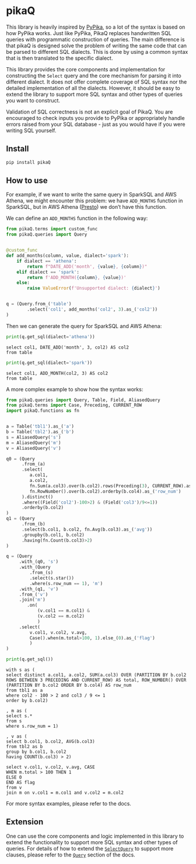 # pikaQ

<!-- WARNING: THIS FILE WAS AUTOGENERATED! DO NOT EDIT! -->

This library is heavily inspired by
[PyPika](https://github.com/kayak/pypika), so a lot of the syntax is
based on how PyPika works. Just like PyPika, PikaQ replaces handwritten
SQL queries with programmatic construction of queries. The main
difference is that pikaQ is designed solve the problem of writing the
same code that can be parsed to different SQL dialects. This is done by
using a common syntax that is then translated to the specific dialect.

This library provides the core components and implementation for
constructing the `Select` query and the core mechanism for parsing it
into different dialect. It does not offer complete coverage of SQL
syntax nor the detailed implementation of all the dialects. However, it
should be easy to extend the library to support more SQL syntax and
other types of queries you want to construct.

Validation of SQL correctness is not an explicit goal of PikaQ. You are
encouraged to check inputs you provide to PyPika or appropriately handle
errors raised from your SQL database - just as you would have if you
were writing SQL yourself.

## Install

``` sh
pip install pikaQ
```

## How to use

For example, if we want to write the same query in SparkSQL and AWS
Athena, we might encounter this problem: we have `ADD_MONTHS` function
in SparkSQL, but in AWS Athena
([Presto](https://prestodb.io/docs/current/functions/datetime.html#interval-functions))
we don’t have this function.

We can define an `ADD_MONTHS` function in the following way:

``` python
from pikaQ.terms import custom_func
from pikaQ.queries import Query


@custom_func
def add_months(column, value, dialect='spark'):
    if dialect == 'athena':
        return f"DATE_ADD('month', {value}, {column})"
    elif dialect == 'spark':
        return f'ADD_MONTH({column}, {value})'
    else:
        raise ValueError(f'Unsupported dialect: {dialect}')


q = (Query.from_('table')
        .select('col1', add_months('col2', 3).as_('col2'))
)
```

Then we can generate the query for SparkSQL and AWS Athena:

``` python
print(q.get_sql(dialect='athena'))
```

    select col1, DATE_ADD('month', 3, col2) AS col2
    from table

``` python
print(q.get_sql(dialect='spark'))
```

    select col1, ADD_MONTH(col2, 3) AS col2
    from table

A more complex example to show how the syntax works:

``` python
from pikaQ.queries import Query, Table, Field, AliasedQuery
from pikaQ.terms import Case, Preceding, CURRENT_ROW
import pikaQ.functions as fn


a = Table('tbl1').as_('a')
b = Table('tbl2').as_('b')
s = AliasedQuery('s')
m = AliasedQuery('m')
v = AliasedQuery('v')

q0 = (Query
      .from_(a)
      .select(
         a.col1,
         a.col2,
         fn.Sum(a.col3).over(b.col2).rows(Preceding(3), CURRENT_ROW).as_('total'), 
         fn.RowNumber().over(b.col2).orderby(b.col4).as_('row_num')
      ).distinct()
      .where((Field('col2')-100>2) & (Field('col3')/9<=1))
      .orderby(b.col2)
)
q1 = (Query
      .from_(b)
      .select(b.col1, b.col2, fn.Avg(b.col3).as_('avg'))
      .groupby(b.col1, b.col2)
      .having(fn.Count(b.col3)>2)
)

q = (Query
     .with_(q0, 's')
     .with_(Query
         .from_(s)
         .select(s.star())
         .where(s.row_num == 1), 'm')
     .with_(q1, 'v')
     .from_('v')
     .join('m')
        .on(
            (v.col1 == m.col1) &
            (v.col2 == m.col2)
            )
     .select(
         v.col1, v.col2, v.avg,
         Case().when(m.total>100, 1).else_(0).as_('flag')
         )
)

print(q.get_sql())
```

    with s as (
    select distinct a.col1, a.col2, SUM(a.col3) OVER (PARTITION BY b.col2 ROWS BETWEEN 3 PRECEDING AND CURRENT_ROW) AS total, ROW_NUMBER() OVER (PARTITION BY b.col2 ORDER BY b.col4) AS row_num
    from tbl1 as a
    where col2 - 100 > 2 and col3 / 9 <= 1
    order by b.col2)

    , m as (
    select s.*
    from s
    where s.row_num = 1)

    , v as (
    select b.col1, b.col2, AVG(b.col3)
    from tbl2 as b
    group by b.col1, b.col2
    having COUNT(b.col3) > 2)

    select v.col1, v.col2, v.avg, CASE
    WHEN m.total > 100 THEN 1
    ELSE 0
    END AS flag
    from v
    join m on v.col1 = m.col1 and v.col2 = m.col2

For more syntax examples, please refer to the docs.

## Extension

One can use the core components and logic implemented in this library to
extend the functionality to support more SQL syntax and other types of
queries. For details of how to extend the
[`SelectQuery`](https://feynlee.github.io/pikaQ/queries.html#selectquery)
to support more clauses, please refer to the
[`Query`](https://feynlee.github.io/pikaQ/queries.html#query) section of
the docs.
